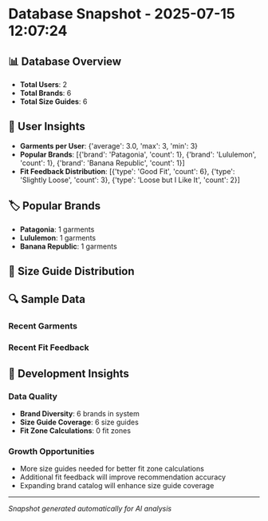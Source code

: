 # Database Snapshot - 2025-07-15 12:07:24

## 📊 Database Overview
- **Total Users**: 2
- **Total Brands**: 6
- **Total Size Guides**: 6

## 👥 User Insights
- **Garments per User**: {'average': 3.0, 'max': 3, 'min': 3}
- **Popular Brands**: [{'brand': 'Patagonia', 'count': 1}, {'brand': 'Lululemon', 'count': 1}, {'brand': 'Banana Republic', 'count': 1}]
- **Fit Feedback Distribution**: [{'type': 'Good Fit', 'count': 6}, {'type': 'Slightly Loose', 'count': 3}, {'type': 'Loose but I Like It', 'count': 2}]

## 🏷️ Popular Brands
- **Patagonia**: 1 garments
- **Lululemon**: 1 garments
- **Banana Republic**: 1 garments

## 📏 Size Guide Distribution

## 🔍 Sample Data

### Recent Garments

### Recent Fit Feedback

## 🚀 Development Insights

### Data Quality
- **Brand Diversity**: 6 brands in system
- **Size Guide Coverage**: 6 size guides
- **Fit Zone Calculations**: 0 fit zones

### Growth Opportunities
- More size guides needed for better fit zone calculations
- Additional fit feedback will improve recommendation accuracy
- Expanding brand catalog will enhance size guide coverage

---
*Snapshot generated automatically for AI analysis*
